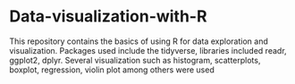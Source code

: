 # Data-visualization-with-R
This repository contains the basics of using R for data exploration and visualization. 
Packages used include the tidyverse, libraries included readr, ggplot2, dplyr.
Several visualization such as histogram, scatterplots, boxplot, regression, violin plot among others were used
